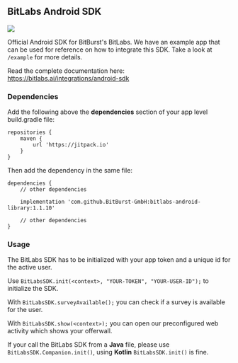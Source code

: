 ## BitLabs Android SDK

[![](https://jitpack.io/v/BitBurst-GmbH/bitlabs-android-library.svg)](https://jitpack.io/#BitBurst-GmbH/bitlabs-android-library)

Official Android SDK for BitBurst's BitLabs. We have an example app that can be used for
reference on how to integrate this SDK. Take a look at `/example` for more details.

Read the complete documentation here: https://bitlabs.ai/integrations/android-sdk

### Dependencies

Add the following above the __dependencies__ section of your app level build.gradle file:
```
repositories {
    maven {
        url 'https://jitpack.io'
    }
}
```

Then add the dependency in the same file:
```
dependencies {
    // other dependencies

    implementation 'com.github.BitBurst-GmbH:bitlabs-android-library:1.1.10'

    // other dependencies
}
```

### Usage

The BitLabs SDK has to be initialized with your app token and a unique id for the active
user.

Use `BitLabsSDK.init(<context>, "YOUR-TOKEN", "YOUR-USER-ID");` to initialize the SDK.

With `BitLabsSDK.surveyAvailable();` you can check if a survey is available for the user.

With `BitLabsSDK.show(<context>);` you can open our preconfigured web activity which shows
your offerwall.

If your call the BitLabs SDK from a __Java__ file, please use `BitLabsSDK.Companion.init()`, using __Kotlin__ `BitLabsSDK.init()` is fine.
